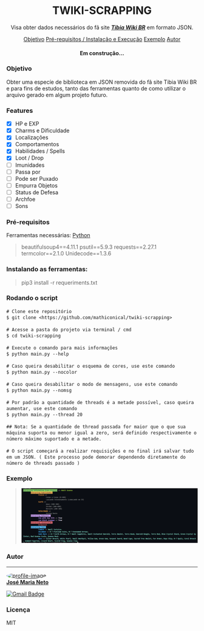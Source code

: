 <h1 align="center">TWIKI-SCRAPPING</h1>

<p align="center">Visa obter dados necessários do fã site <b><i><a href="tibiawiki.com.br">Tibia Wiki BR</a></i></b>  em formato JSON.</p>

<p align="center">
  <a href="#Objetivo">Objetivo</a>
  <a href="#Pré-requisitos">Pré-requisitos / Instalação e Execução</a>
  <a href="#Exemplo">Exemplo</a>
  <a href="#Autor">Autor</a>
</p>

<h4 align="center">
  Em construção...
</h4>

### Objetivo

 Obter uma especíe de biblioteca em JSON removida do fã site Tibia Wiki BR e para fins de estudos, tanto das ferramentas quanto de como utilizar o arquivo gerado em algum projeto futuro.

### Features
- [x] HP e EXP
- [x] Charms e Dificuldade
- [x] Localizações
- [x] Comportamentos
- [x] Habilidades / Spells
- [x] Loot / Drop
- [ ] Imunidades
- [ ] Passa por
- [ ] Pode ser Puxado
- [ ] Empurra Objetos
- [ ] Status de Defesa
- [ ] Archfoe
- [ ] Sons

### Pré-requisitos
Ferramentas necessárias:
  [Python](https://python.org/)

> beautifulsoup4==4.11.1
> psutil==5.9.3
> requests==2.27.1
> termcolor==2.1.0
> Unidecode==1.3.6

### Instalando as ferramentas:
> pip3 install -r requeriments.txt

### Rodando o script

```
# Clone este repositório
$ git clone <https://github.com/mathiconical/twiki-scrapping>

# Acesse a pasta do projeto via terminal / cmd
$ cd twiki-scrapping

# Execute o comando para mais informações
$ python main.py --help

# Caso queira desabilitar o esquema de cores, use este comando
$ python main.py --nocolor

# Caso queira desabilitar o modo de mensagens, use este comando
$ python main.py --nomsg

# Por padrão a quantidade de threads é a metade possível, caso queira aumentar, use este comando
$ python main.py --thread 20

## Nota: Se a quantidade de thread passada for maior que o que sua máquina suporta ou menor igual a zero, será definido respectivamente o número máximo suportado e a metade.

# O script começará a realizar requisições e no final irá salvar tudo em um JSON. ( Este processo pode demorar dependendo diretamente do número de threads passado )
```

### Exemplo
>![](extracted_example.png)


### Autor
---

<a href="https://www.linkedin.com/in/jos%C3%A9-maria-oliveira/">
  <img style="border-radius: 50%;" src="https://media-exp1.licdn.com/dms/image/C4D03AQFLyV0vgNUFgw/profile-displayphoto-shrink_800_800/0/1525793013069?e=1671062400&v=beta&t=YEmmh4EqM3ejJC1KXplF-t4AWLZKrUaMsAPV6KRLKXU" width="100px;" alt="profile-image"/>
  <br />
  <b>José Maria Neto</b></a>

  [![Gmail Badge](https://img.shields.io/badge/-netinho340@gmail.com-c14438?style=flat-square&logo=Gmail&logoColor=white&link=mailto:netinho340@gmail.com)](mailto:netinho340@gmail.com)


### Licença
MIT
